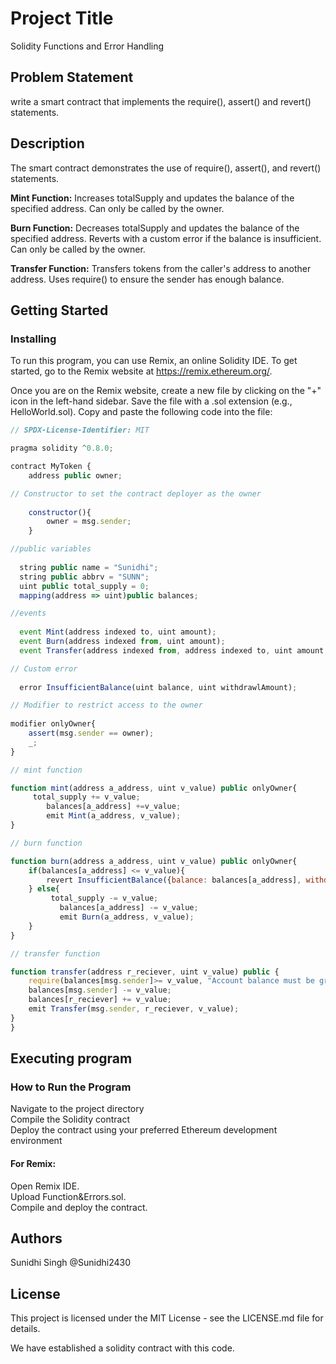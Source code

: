 # Project Title  
Solidity Functions and Error Handling

## Problem Statement
write a smart contract that implements the require(), assert() and revert() statements.

## Description  
The smart contract demonstrates the use of require(), assert(), and revert() statements. 

**Mint Function:**
Increases totalSupply and updates the balance of the specified address. Can only be called by the owner.

**Burn Function:**
Decreases totalSupply and updates the balance of the specified address. Reverts with a custom error if the balance is insufficient. Can only be called by the owner.

**Transfer Function:**
Transfers tokens from the caller's address to another address. Uses require() to ensure the sender has enough balance.

## Getting Started

### Installing  
To run this program, you can use Remix, an online Solidity IDE. To get started, go to the Remix website at https://remix.ethereum.org/.

Once you are on the Remix website, create a new file by clicking on the "+" icon in the left-hand sidebar. Save the file with a .sol extension (e.g., HelloWorld.sol). Copy and paste the following code into the file:
```javascript
// SPDX-License-Identifier: MIT

pragma solidity ^0.8.0;

contract MyToken {
    address public owner;

// Constructor to set the contract deployer as the owner
   
    constructor(){
        owner = msg.sender;
    }

//public variables
 
  string public name = "Sunidhi";
  string public abbrv = "SUNN";
  uint public total_supply = 0;
  mapping(address => uint)public balances;

//events
 
  event Mint(address indexed to, uint amount);
  event Burn(address indexed from, uint amount);
  event Transfer(address indexed from, address indexed to, uint amount );

// Custom error
 
  error InsufficientBalance(uint balance, uint withdrawlAmount);

// Modifier to restrict access to the owner
   
modifier onlyOwner{
    assert(msg.sender == owner);
    _;
}

// mint function

function mint(address a_address, uint v_value) public onlyOwner{
     total_supply += v_value;
        balances[a_address] +=v_value;
        emit Mint(a_address, v_value);
}

// burn function

function burn(address a_address, uint v_value) public onlyOwner{
    if(balances[a_address] <= v_value){
        revert InsufficientBalance({balance: balances[a_address], withdrawlAmount: v_value});
    } else{
         total_supply -= v_value;
           balances[a_address] -= v_value;
           emit Burn(a_address, v_value);
    }          
}

// transfer function

function transfer(address r_reciever, uint v_value) public {
    require(balances[msg.sender]>= v_value, "Account balance must be greater than transfered value");
    balances[msg.sender] -= v_value;
    balances[r_reciever] += v_value;
    emit Transfer(msg.sender, r_reciever, v_value);
}
}
```
## Executing program    
### How to Run the Program      
Navigate to the project directory  
Compile the Solidity contract  
Deploy the contract using your preferred Ethereum development environment   

#### For Remix:    
Open Remix IDE.  
Upload Function&Errors.sol.  
Compile and deploy the contract.  


## Authors  
Sunidhi Singh @Sunidhi2430

## License  
This project is licensed under the MIT License - see the LICENSE.md file for details.  

We have established a solidity contract with this code. 

